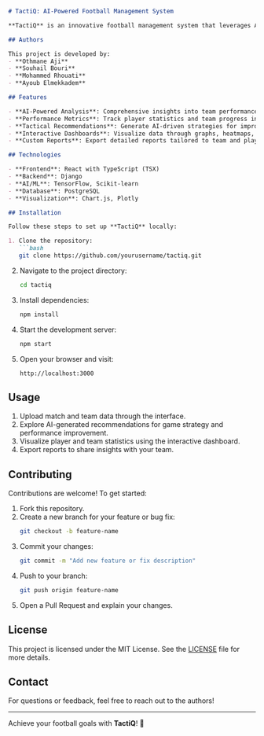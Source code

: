 
```markdown
# TactiQ: AI-Powered Football Management System  

**TactiQ** is an innovative football management system that leverages Artificial Intelligence to provide in-depth analysis and strategic insights. Designed to help teams achieve their goals, **TactiQ** streamlines performance tracking, tactical planning, and data visualization.  

## Authors  

This project is developed by:  
- **Othmane Aji**  
- **Souhail Bouri**  
- **Mohammed Rhouati**  
- **Ayoub Elmekkadem**  

## Features  

- **AI-Powered Analysis**: Comprehensive insights into team performance and game dynamics.  
- **Performance Metrics**: Track player statistics and team progress in real-time.  
- **Tactical Recommendations**: Generate AI-driven strategies for improved gameplay.  
- **Interactive Dashboards**: Visualize data through graphs, heatmaps, and analytics tools.  
- **Custom Reports**: Export detailed reports tailored to team and player needs.  

## Technologies  

- **Frontend**: React with TypeScript (TSX)  
- **Backend**: Django 
- **AI/ML**: TensorFlow, Scikit-learn  
- **Database**: PostgreSQL  
- **Visualization**: Chart.js, Plotly  

## Installation  

Follow these steps to set up **TactiQ** locally:  

1. Clone the repository:  
   ```bash
   git clone https://github.com/yourusername/tactiq.git
   ```  

2. Navigate to the project directory:  
   ```bash
   cd tactiq
   ```  

3. Install dependencies:  
   ```bash
   npm install
   ```  

4. Start the development server:  
   ```bash
   npm start
   ```  

5. Open your browser and visit:  
   ```
   http://localhost:3000
   ```  

## Usage  

1. Upload match and team data through the interface.  
2. Explore AI-generated recommendations for game strategy and performance improvement.  
3. Visualize player and team statistics using the interactive dashboard.  
4. Export reports to share insights with your team.  

## Contributing  

Contributions are welcome! To get started:  

1. Fork this repository.  
2. Create a new branch for your feature or bug fix:  
   ```bash
   git checkout -b feature-name
   ```  
3. Commit your changes:  
   ```bash
   git commit -m "Add new feature or fix description"
   ```  
4. Push to your branch:  
   ```bash
   git push origin feature-name
   ```  
5. Open a Pull Request and explain your changes.  

## License  

This project is licensed under the MIT License. See the [LICENSE](LICENSE) file for more details.  

## Contact  

For questions or feedback, feel free to reach out to the authors!  

---

Achieve your football goals with **TactiQ**! 🚀  
```  
